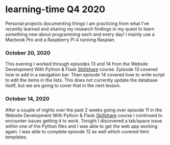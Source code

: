 # learning-time Q4 2020
Personal projects documenting things I am practicing from what I've recently learned and sharing my research findings in my quest to learn something new about programming each and every day! I mainly use a Macbook Pro and a Raspberry Pi 4 running Raspian.


### October 20, 2020
This evening I worked through episodes 13 and 14 from the Website Development With Python & Flask [Skillshare](https://skl.sh/2HonVZs) course. Episode 13 covered how to add in a navigation bar. Then episode 14 covered how to write script to edit the items in the lists. This does not currently update the database itself, but we are going to cover that in the next lesson.

### October 14, 2020
After a couple of nights over the past 2 weeks going over episode 11 in the Website Development With Python & Flask [Skillshare](https://skl.sh/2HonVZs) course I continued to encounter issues getting it to work. Tonight I discovered a tab/space issue within one of the Python files and I was able to get the web app working again. I was able to complete episode 12 as well which covered html templates.